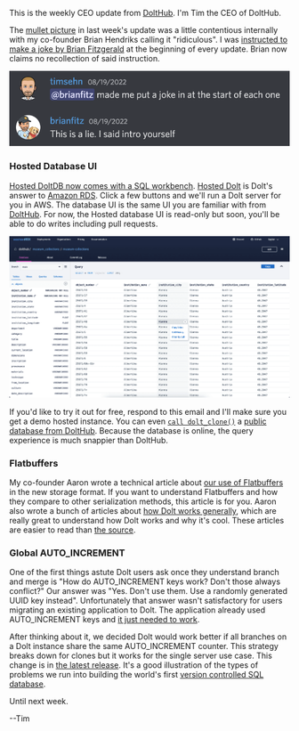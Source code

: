This is the weekly CEO update from [DoltHub](https://www.dolthub.com/). I'm Tim the CEO of DoltHub.

The [mullet picture](https://mailchi.mp/dolthub.com/tims-weekly-dolthub-update-n5f023c6xj) in last week's update was a little contentious internally with my co-founder Brian Hendriks calling it "ridiculous". I was [instructed to make a joke by Brian Fitzgerald](https://github.com/dolthub/weekly-updates/pull/5) at the beginning of every update. Brian now claims no recollection of said instruction. 

[![Brian Lies](../images/brian-lies.png)](https://discord.com/invite/RFwfYpu)

### Hosted Database UI

[Hosted DoltDB now comes with a SQL workbench](https://www.dolthub.com/blog/2022-08-24-hosted-sql-workbench/). [Hosted Dolt](https://hosted.doltdb.com/) is Dolt's answer to [Amazon RDS](https://aws.amazon.com/rds/). Click a few buttons and we'll run a Dolt server for you in AWS. The database UI is the same UI you are familiar with from [DoltHub](https://www.dolthub.com). For now, the Hosted database UI is read-only but soon, you'll be able to do writes including pull requests.

[![Hosted Database UI](../images/hosted-database-ui.png)](https://www.dolthub.com/blog/2022-08-24-hosted-sql-workbench/)

If you'd like to try it out for free, respond to this email and I'll make sure you get a demo hosted instance. You can even [`call dolt_clone()`](https://docs.dolthub.com/sql-reference/version-control/dolt-sql-procedures#dolt_clone) a [public database from DoltHub](https://www.dolthub.com/profile/discover). Because the database is online, the query experience is much snappier than DoltHub.

### Flatbuffers

My co-founder Aaron wrote a technical article about [our use of Flatbuffers](https://www.dolthub.com/blog/2022-08-22-why-we-chose-flatbuffers/) in the new storage format. If you want to understand Flatbuffers and how they compare to other serialization methods, this article is for you. Aaron also wrote a bunch of articles about [how Dolt works generally](https://docs.dolthub.com/architecture/storage-engine#how-dolt-works-blog-series), which are really great to understand how Dolt works and why it's cool. These articles are easier to read than [the source](https://github.com/dolthub/dolt).

### Global AUTO_INCREMENT

One of the first things astute Dolt users ask once they understand branch and merge is "How do AUTO_INCREMENT keys work? Don't those always conflict?" Our answer was "Yes. Don't use them. Use a randomly generated UUID key instead". Unfortunately that answer wasn't satisfactory for users migrating an existing application to Dolt. The application already used AUTO_INCREMENT keys and [it just needed to work](https://github.com/dolthub/dolt/issues/3373).

After thinking about it, we decided Dolt would work better if all branches on a Dolt instance share the same AUTO_INCREMENT counter. This strategy breaks down for clones but it works for the single server use case. This change is in [the latest release](https://github.com/dolthub/dolt/releases/tag/v0.40.29). It's a good illustration of the types of problems we run into building the world's first [version controlled SQL database](https://www.dolthub.com/blog/2022-08-04-database-versioning/).

Until next week.

--Tim